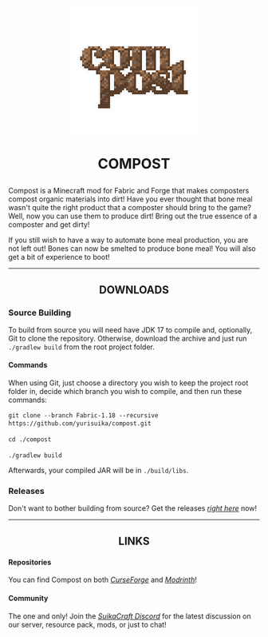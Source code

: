 <p align="center"><img src="https://github.com/yurisuika/Compost/blob/Fabric-1.18/src/main/resources/assets/compost/icon.png?raw=true" width="256" height="256"></p>

# <p align="center">COMPOST</p>

Compost is a Minecraft mod for Fabric and Forge that makes composters compost organic materials into dirt! Have you ever thought that bone meal wasn't quite the right product that a composter should bring to the game? Well, now you can use them to produce dirt! Bring out the true essence of a composter and get dirty!

If you still wish to have a way to automate bone meal production, you are not left out! Bones can now be smelted to produce bone meal! You will also get a bit of experience to boot!

---

## <p align="center">DOWNLOADS</p>

### Source Building

To build from source you will need have JDK 17 to compile and, optionally, Git to clone the repository. Otherwise, download the archive and just run `./gradlew build` from the root project folder.

#### Commands

When using Git, just choose a directory you wish to keep the project root folder in, decide which branch you wish to compile, and then run these commands:

```shell script
git clone --branch Fabric-1.18 --recursive https://github.com/yurisuika/compost.git

cd ./compost

./gradlew build
```

Afterwards, your compiled JAR will be in `./build/libs`.

### Releases

Don't want to bother building from source? Get the releases *[right here](https://github.com/yurisuika/Compost/releases)* now!

---

## <p align="center">LINKS</p>

#### Repositories

You can find Compost on both *[CurseForge](https://www.curseforge.com/minecraft/mc-mods/compost)* and *[Modrinth](https://modrinth.com/mod/compost)*!

#### Community

The one and only! Join the *[SuikaCraft Discord](https://discord.gg/0zdNEkQle7Qg9C1H)* for the latest discussion on our server, resource pack, mods, or just to chat!

